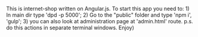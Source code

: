 This is internet-shop written on Angular.js.
	To start this app you need to:
		1) In main dir type 'dpd -p 5000';
		2) Go to the "public" folder and type 'npm i', 'gulp';
		3) you can also look at administration page at 'admin.html' route. 
		p.s. do this actions in separate terminal windows.
		Enjoy)